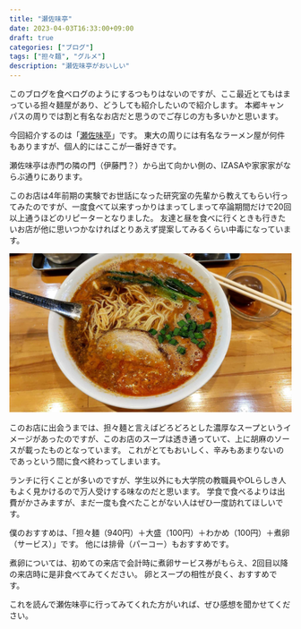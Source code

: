 ```yaml
---
title: "瀬佐味亭"
date: 2023-04-03T16:33:00+09:00
draft: true
categories: ["ブログ"]
tags: ["担々麺", "グルメ"]
description: "瀬佐味亭がおいしい"
---
```


このブログを食べログのようにするつもりはないのですが、ここ最近とてもはまっている担々麺屋があり、どうしても紹介したいので紹介します。
本郷キャンパスの周りでは割と有名なお店だと思うのでご存じの方も多いかと思います。

今回紹介するのは「[瀬佐味亭](https://tabelog.com/tokyo/A1310/A131004/13008447/)」です。
東大の周りには有名なラーメン屋が何件もありますが、個人的にはここが一番好きです。

瀬佐味亭は赤門の隣の門（伊藤門？）から出て向かい側の、IZASAや家家家がならぶ通りにあります。

このお店は4年前期の実験でお世話になった研究室の先輩から教えてもらい行ってみたのですが、一度食べて以来すっかりはまってしまって卒論期間だけで20回以上通うほどのリピーターとなりました。
友達と昼を食べに行くときも行きたいお店が他に思いつかなければとりあえず提案してみるくらい中毒になっています。

![担々麺 大盛](/img/2023/04/sesami-tei.jpg#center)

このお店に出会うまでは、担々麺と言えばどろどろとした濃厚なスープというイメージがあったのですが、このお店のスープは透き通っていて、上に胡麻のソースが載ったものとなっています。
これがとてもおいしく、辛みもあまりないのであっという間に食べ終わってしまいます。

ランチに行くことが多いのですが、学生以外にも大学院の教職員やOLらしき人もよく見かけるので万人受けする味なのだと思います。
学食で食べるよりは出費がかさみますが、まだ一度も食べたことがない人はぜひ一度訪れてほしいです。

僕のおすすめは、「担々麺（940円）＋大盛（100円）＋わかめ（100円）＋煮卵（サービス）」です。
他には排骨（パーコー）もおすすめです。

煮卵については、初めての来店で会計時に煮卵サービス券がもらえ、2回目以降の来店時に是非食べてみてください。
卵とスープの相性が良く、おすすめです。

これを読んで瀬佐味亭に行ってみてくれた方がいれば、ぜひ感想を聞かせてください。
